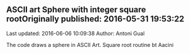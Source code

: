 ## ASCII art Sphere with integer square rootOriginally published: 2016-05-31 19:53:22 
Last updated: 2016-06-06 10:09:38 
Author: Antoni Gual 
 
The code draws a sphere in ASCII Art. Square root routine bt Aacini